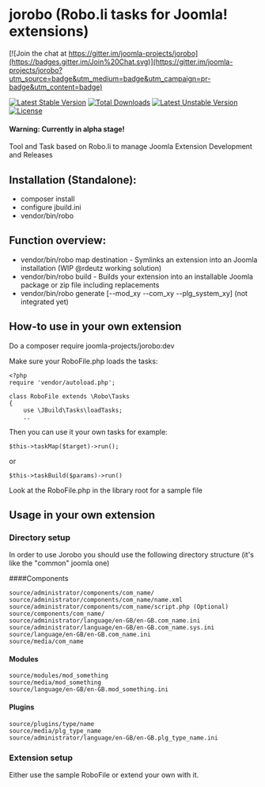 # jorobo (Robo.li tasks for Joomla! extensions)

[![Join the chat at https://gitter.im/joomla-projects/jorobo](https://badges.gitter.im/Join%20Chat.svg)](https://gitter.im/joomla-projects/jorobo?utm_source=badge&utm_medium=badge&utm_campaign=pr-badge&utm_content=badge)

[![Latest Stable Version](https://poser.pugx.org/joomla-projects/jorobo/v/stable)](https://packagist.org/packages/joomla-projects/jorobo) [![Total Downloads](https://poser.pugx.org/joomla-projects/jorobo/downloads)](https://packagist.org/packages/joomla-projects/jorobo) [![Latest Unstable Version](https://poser.pugx.org/joomla-projects/jorobo/v/unstable)](https://packagist.org/packages/joomla-projects/jorobo) [![License](https://poser.pugx.org/yvesh/jbuild/license)](https://packagist.org/packages/joomla-projects/jorobo)

#### Warning: Currently in alpha stage!

Tool and Task based on Robo.li to manage Joomla Extension Development and Releases

## Installation (Standalone):

  * composer install
  * configure jbuild.ini
  * vendor/bin/robo
  

## Function overview:

  * vendor/bin/robo map destination - Symlinks an extension into an Joomla installation (WIP @rdeutz working solution)
  * vendor/bin/robo build - Builds your extension into an installable Joomla package or zip file including replacements
  * vendor/bin/robo generate [--mod_xy --com_xy --plg_system_xy] (not integrated yet)
  
  
## How-to use in your own extension

Do a composer require joomla-projects/jorobo:dev

Make sure your RoboFile.php loads the tasks:

```
<?php
require 'vendor/autoload.php';

class RoboFile extends \Robo\Tasks
{
	use \JBuild\Tasks\loadTasks;
	..
```

Then you can use it your own tasks for example:

`$this->taskMap($target)->run();`

or

`$this->taskBuild($params)->run()`

Look at the RoboFile.php in the library root for a sample file

## Usage in your own extension

### Directory setup

In order to use Jorobo you should use the following directory structure (it's like the "common" joomla one)

####Components

```
source/administrator/components/com_name/
source/administrator/components/com_name/name.xml
source/administrator/components/com_name/script.php (Optional)
source/components/com_name/
source/administrator/language/en-GB/en-GB.com_name.ini
source/administrator/language/en-GB/en-GB.com_name.sys.ini
source/language/en-GB/en-GB.com_name.ini
source/media/com_name
```

#### Modules

```
source/modules/mod_something
source/media/mod_something
source/language/en-GB/en-GB.mod_something.ini
```

#### Plugins

```
source/plugins/type/name
source/media/plg_type_name
source/administrator/language/en-GB/en-GB.plg_type_name.ini
```

### Extension setup

Either use the sample RoboFile or extend your own with it.
